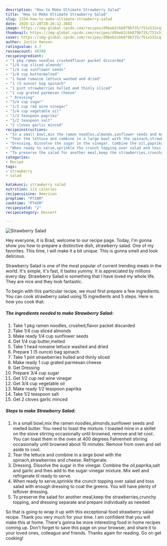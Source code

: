 ```yaml
---
description: "How to Make Ultimate Strawberry Salad"
title: "How to Make Ultimate Strawberry Salad"
slug: 1154-how-to-make-ultimate-strawberry-salad
date: 2020-12-28T20:26:12.368Z
image: https://img-global.cpcdn.com/recipes/d9beb2cbb879b735/751x532cq70/strawberry-salad-recipe-main-photo.jpg
thumbnail: https://img-global.cpcdn.com/recipes/d9beb2cbb879b735/751x532cq70/strawberry-salad-recipe-main-photo.jpg
cover: https://img-global.cpcdn.com/recipes/d9beb2cbb879b735/751x532cq70/strawberry-salad-recipe-main-photo.jpg
author: Justin Hanson
ratingvalue: 4.7
reviewcount: 40780
recipeingredient:
- "1 pkg ramen noodles crushedflavor packet discarded"
- "1/4 cup sliced almonds"
- "1/4 cup sunflower seeds"
- "1/4 cup buttermelted"
- "1 head romaine lettuce washed and dried"
- "1 (5 ounce) bag spinach"
- "1 pint strawberries hulled and thinly sliced"
- "1 cup grated parmesan cheese"
- " Dressing"
- "3/4 cup sugar"
- "1/2 cup red wine vinegar"
- "3/4 cup vegetable oil"
- "1/2 teaspoon paprika"
- "1/2 teaspoon salt"
- "2 cloves garlic minced"
recipeinstructions:
- "In a small bowl,mix the ramen noodles,almonds,sunflower seeds and melted butter. You need to toast the mixture. I toasted mine in a skillet on the stove stirring occasionally until browned, remove and let cool.. You can toast them in the oven at 400 degrees Fahrenheit stirring occasionally until browned about 10 minutes. Remove from oven and set aside to cool."
- "Tear the lettuce and combine in a large bowl with the spinach,strawberries and cheese. Refrigerate."
- "Dressing. Dissolve the sugar in the vinegar. Combine the oil,paprika,salt and garlic and then add to the sugar-vinegar mixture. Mix well and refrigerate til ready to serve."
- "When ready to serve,sprinkle the crunch topping over salad and toss salad with enough dressing to coat the greens. You will have plenty of leftover dressing."
- "To preserve the salad for another meal,keep the strawberries,crunchy topping, and dressing separate and prepare individually as needed"
categories:
- Recipe
tags:
- strawberry
- salad

katakunci: strawberry salad 
nutrition: 113 calories
recipecuisine: American
preptime: "PT28M"
cooktime: "PT45M"
recipeyield: "2"
recipecategory: Dessert

---
```



![Strawberry Salad](https://img-global.cpcdn.com/recipes/d9beb2cbb879b735/751x532cq70/strawberry-salad-recipe-main-photo.jpg)

Hey everyone, it is Brad, welcome to our recipe page. Today, I'm gonna show you how to prepare a distinctive dish, strawberry salad. One of my favorites. This time, I will make it a bit unique. This is gonna smell and look delicious.



Strawberry Salad is one of the most popular of current trending meals in the world. It's simple, it's fast, it tastes yummy. It is appreciated by millions every day. Strawberry Salad is something that I have loved my whole life. They are nice and they look fantastic.


To begin with this particular recipe, we must first prepare a few ingredients. You can cook strawberry salad using 15 ingredients and 5 steps. Here is how you cook that.

<!--inarticleads1-->

##### The ingredients needed to make Strawberry Salad:

1. Take 1 pkg ramen noodles, crushed,flavor packet discarded
1. Take 1/4 cup sliced almonds
1. Make ready 1/4 cup sunflower seeds
1. Get 1/4 cup butter,melted
1. Take 1 head romaine lettuce washed and dried
1. Prepare 1 (5 ounce) bag spinach
1. Take 1 pint strawberries hulled and thinly sliced
1. Make ready 1 cup grated parmesan cheese
1. Get  Dressing
1. Prepare 3/4 cup sugar
1. Get 1/2 cup red wine vinegar
1. Get 3/4 cup vegetable oil
1. Make ready 1/2 teaspoon paprika
1. Take 1/2 teaspoon salt
1. Get 2 cloves garlic minced




<!--inarticleads2-->

##### Steps to make Strawberry Salad:

1. In a small bowl,mix the ramen noodles,almonds,sunflower seeds and melted butter. You need to toast the mixture. I toasted mine in a skillet on the stove stirring occasionally until browned, remove and let cool.. You can toast them in the oven at 400 degrees Fahrenheit stirring occasionally until browned about 10 minutes. Remove from oven and set aside to cool.
1. Tear the lettuce and combine in a large bowl with the spinach,strawberries and cheese. Refrigerate.
1. Dressing. Dissolve the sugar in the vinegar. Combine the oil,paprika,salt and garlic and then add to the sugar-vinegar mixture. Mix well and refrigerate til ready to serve.
1. When ready to serve,sprinkle the crunch topping over salad and toss salad with enough dressing to coat the greens. You will have plenty of leftover dressing.
1. To preserve the salad for another meal,keep the strawberries,crunchy topping, and dressing separate and prepare individually as needed




So that is going to wrap it up with this exceptional food strawberry salad recipe. Thank you very much for your time. I am confident that you will make this at home. There's gonna be more interesting food in home recipes coming up. Don't forget to save this page on your browser, and share it to your loved ones, colleague and friends. Thanks again for reading. Go on get cooking!
